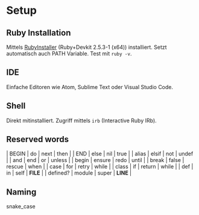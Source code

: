 # Setup

## Ruby Installation
Mittels [RubyInstaller](https://rubyinstaller.org/downloads/) (Ruby+Devkit 2.5.3-1 (x64)) installiert.
Setzt automatisch auch PATH Variable. Test mit ``` ruby -v ```.

## IDE
Einfache Editoren wie Atom, Sublime Text oder Visual Studio Code.

## Shell
Direkt mitinstalliert. Zugriff mittels ``` irb ``` (Interactive Ruby IRb).

## Reserved words
| BEGIN		| do		| 	next	| 	then		|
| END 		| else		| 	nil		| 	true		|
| alias 	| elsif		| 	not		| 	undef		|
| and 		| end		| 	or		| 	unless		|
| begin 	| ensure	| 	redo	| 	until		|
| break 	| false		| 	rescue	| 	when		|
| case 		| for		| 	retry	| 	while		|
| class 	| if		| 	return	| 	while		|
| def 		| in		| 	self	| 	__FILE__	|
| defined? 	| module	| 	super	| 	__LINE__	|

## Naming
snake_case
